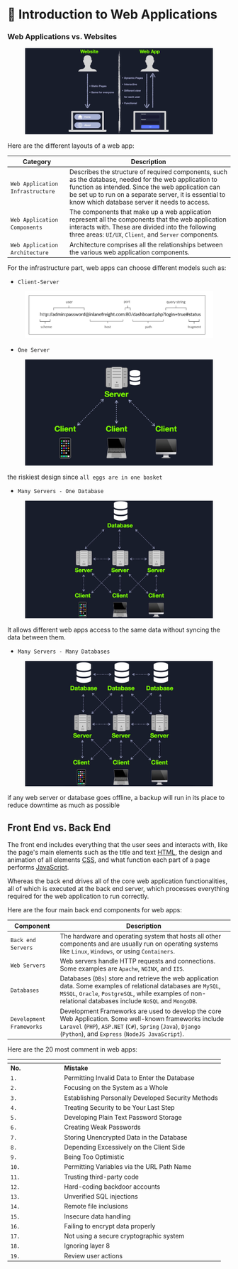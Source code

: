# 👶 Introduction to Web Applications

### Web Applications vs. Websites

<figure><img src="../../../.gitbook/assets/image (8) (1) (1) (1).png" alt=""><figcaption></figcaption></figure>

Here are the different layouts of a web app:

| **Category**                     | **Description**                                                                                                                                                                                                                                                      |
| -------------------------------- | -------------------------------------------------------------------------------------------------------------------------------------------------------------------------------------------------------------------------------------------------------------------- |
| `Web Application Infrastructure` | Describes the structure of required components, such as the database, needed for the web application to function as intended. Since the web application can be set up to run on a separate server, it is essential to know which database server it needs to access. |
| `Web Application Components`     | The components that make up a web application represent all the components that the web application interacts with. These are divided into the following three areas: `UI/UX`, `Client`, and `Server` components.                                                    |
| `Web Application Architecture`   | Architecture comprises all the relationships between the various web application components.                                                                                                                                                                         |

For the infrastructure part, web apps can choose different models such as:

* `Client-Server`

<figure><img src="../../../.gitbook/assets/image (1) (1) (1) (1) (1) (1) (1).png" alt=""><figcaption></figcaption></figure>

* `One Server`

<figure><img src="../../../.gitbook/assets/image (8) (1) (1).png" alt=""><figcaption></figcaption></figure>

the riskiest design since `all eggs are in one basket`

* `Many Servers - One Database`

<figure><img src="../../../.gitbook/assets/image (2) (1) (1) (1) (1) (1) (1).png" alt=""><figcaption></figcaption></figure>

It allows different web apps access to the same data without syncing the data between them.

* `Many Servers - Many Databases`

<figure><img src="../../../.gitbook/assets/image (3) (1) (1) (1) (1) (2).png" alt=""><figcaption></figcaption></figure>

if any web server or database goes offline, a backup will run in its place to reduce downtime as much as possible

## Front End vs. Back End

The front end includes everything that the user sees and interacts with, like the page's main elements such as the title and text [HTML](https://www.w3schools.com/html/html\_intro.asp), the design and animation of all elements [CSS](https://www.w3schools.com/css/css\_intro.asp), and what function each part of a page performs [JavaScript](https://www.w3schools.com/js/js\_intro.asp).

Whereas the back end drives all of the core web application functionalities, all of which is executed at the back end server, which processes everything required for the web application to run correctly.

Here are the four main back end components for web apps:

| **Component**            | **Description**                                                                                                                                                                                                              |
| ------------------------ | ---------------------------------------------------------------------------------------------------------------------------------------------------------------------------------------------------------------------------- |
| `Back end Servers`       | The hardware and operating system that hosts all other components and are usually run on operating systems like `Linux`, `Windows`, or using `Containers`.                                                                   |
| `Web Servers`            | Web servers handle HTTP requests and connections. Some examples are `Apache`, `NGINX`, and `IIS`.                                                                                                                            |
| `Databases`              | Databases (`DBs`) store and retrieve the web application data. Some examples of relational databases are `MySQL`, `MSSQL`, `Oracle`, `PostgreSQL`, while examples of non-relational databases include `NoSQL` and `MongoDB`. |
| `Development Frameworks` | Development Frameworks are used to develop the core Web Application. Some well-known frameworks include `Laravel` (`PHP`), `ASP.NET` (`C#`), `Spring` (`Java`), `Django` (`Python`), and `Express` (`NodeJS JavaScript`).    |

Here are the 20 most comment in web apps:

<table data-header-hidden><thead><tr><th width="107"></th><th></th></tr></thead><tbody><tr><td><strong>No.</strong></td><td><strong>Mistake</strong></td></tr><tr><td><code>1.</code></td><td>Permitting Invalid Data to Enter the Database</td></tr><tr><td><code>2.</code></td><td>Focusing on the System as a Whole</td></tr><tr><td><code>3.</code></td><td>Establishing Personally Developed Security Methods</td></tr><tr><td><code>4.</code></td><td>Treating Security to be Your Last Step</td></tr><tr><td><code>5.</code></td><td>Developing Plain Text Password Storage</td></tr><tr><td><code>6.</code></td><td>Creating Weak Passwords</td></tr><tr><td><code>7.</code></td><td>Storing Unencrypted Data in the Database</td></tr><tr><td><code>8.</code></td><td>Depending Excessively on the Client Side</td></tr><tr><td><code>9.</code></td><td>Being Too Optimistic</td></tr><tr><td><code>10.</code></td><td>Permitting Variables via the URL Path Name</td></tr><tr><td><code>11.</code></td><td>Trusting third-party code</td></tr><tr><td><code>12.</code></td><td>Hard-coding backdoor accounts</td></tr><tr><td><code>13.</code></td><td>Unverified SQL injections</td></tr><tr><td><code>14.</code></td><td>Remote file inclusions</td></tr><tr><td><code>15.</code></td><td>Insecure data handling</td></tr><tr><td><code>16.</code></td><td>Failing to encrypt data properly</td></tr><tr><td><code>17.</code></td><td>Not using a secure cryptographic system</td></tr><tr><td><code>18.</code></td><td>Ignoring layer 8</td></tr><tr><td><code>19.</code></td><td>Review user actions</td></tr></tbody></table>
